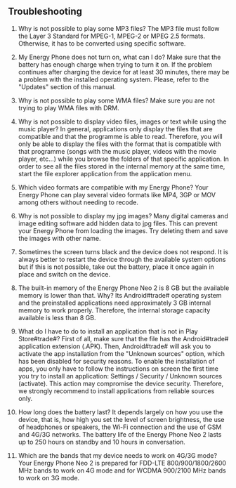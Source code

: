 ## Troubleshooting

1.	Why is not possible to play some MP3 files?
The MP3 file must follow the Layer 3 Standard for MPEG-1, MPEG-2 or MPEG 2.5 formats. Otherwise, it has to be converted using specific software.

2.	My Energy Phone does not turn on, what can I do?
Make sure that the battery has enough charge when trying to turn it on. If the problem continues after charging the device for at least 30 minutes, there may be a problem with the installed operating system.  Please, refer to the "Updates" section of this manual.

3.	Why is not possible to play some WMA files?
Make sure you are not trying to play WMA files with DRM.

4.	Why is not possible to display video files, images or text while using the music player?
In general, applications only display the files that are compatible and that the programme is able to read. Therefore, you will only be able to display the files with the format that is compatible with that programme (songs with the music player, videos with the movie player, etc...) while you browse the folders of that specific application. In order to see all the files stored in the internal memory at the same time, start the file explorer application from the application menu.

5.	Which video formats are compatible with my Energy Phone?
Your Energy Phone can play several video formats like MP4, 3GP or MOV among others without needing to recode.

6.	Why is not possible to display my jpg images?
Many digital cameras and image editing software add hidden data to jpg files.  This can prevent your Energy Phone from loading the images.  Try deleting them and save the images with other name.

7.	Sometimes the screen turns black and the device does not respond.
It is always better to restart the device through the available system options but if this is not possible, take out the battery, place it once again in place and switch on the device.

8.	The built-in memory of the Energy Phone Neo 2 is 8 GB but the available memory is lower than that. Why?
Its Android#trade# operating system and the preinstalled applications need approximately 3 GB internal memory to work properly. Therefore, the internal storage capacity available is less than 8 GB.

9.	What do I have to do to install an application that is not in Play Store#trade#?
First of all, make sure that the file has the Android#trade# application extension (.APK). Then, Android#trade# will ask you to activate the app installation from the "Unknown sources" option, which has been disabled for security reasons. To enable the installation of apps, you only have to follow the instructions on screen the first time you try to install an application: Settings / Security / Unknown sources (activate). This action may compromise the device security. Therefore, we strongly recommend to install applications from reliable sources only.

10.	How long does the battery last?
It depends largely on how you use the device, that is, how high you set the level of screen brightness, the use of headphones or speakers, the Wi-Fi connection and the use of GSM and 4G/3G networks.  The battery life of the Energy Phone Neo 2 lasts up to 250 hours on standby and 10 hours in conversation.

11. Which are the bands that my device needs to work on 4G/3G mode?
Your Energy Phone Neo 2 is prepared for FDD-LTE 800/900/1800/2600 MHz bands to work on 4G mode and for WCDMA 900/2100 MHz bands to work on 3G mode.
